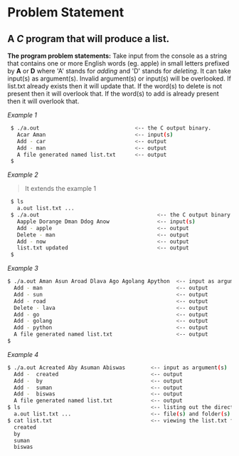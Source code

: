 # Problem Statement #
## A _C_ program that will produce a list. ##

**The program problem statements:**
Take input from the console as a string that contains one or more English words (eg. apple) in small letters prefixed by **A** or **D** where 'A' stands for _adding_ and 'D' stands for _deleting_. It can take input(s) as argument(s). Invalid argument(s) or input(s) will be overlooked. If list.txt already exists then it will update that. If the word(s) to delete is not present then it will overlook that. If the word(s) to add is already present then it will overlook that.

   _Example 1_
 
   ```bash
    $ ./a.out                              <-- the C output binary.
      Acar Aman                            <-- input(s)
      Add - car                            <-- output      
      Add - man                            <-- output
      A file generated named list.txt      <-- output
    $
   ```

   _Example 2_
   > It extends the example 1
 
   ```bash
    $ ls
      a.out list.txt ...
    $ ./a.out                                     <-- the C output binary.
      Aapple Dorange Dman Ddog Anow               <-- input(s)
      Add - apple                                 <-- output      
      Delete - man                                <-- output
      Add - now                                   <-- output
      list.txt updated                            <-- output
    $
   ```

   _Example 3_

   ```bash
   $ ./a.out Aman Asun Aroad Dlava Ago Agolang Apython  <-- input as argument(s)
     Add - man                                          <-- output          
     Add - sun                                          <-- output          
     Add - road                                         <-- output     
     Delete - lava                                      <-- output
     Add - go                                           <-- output 
     Add - golang                                       <-- output           
     Add - python                                       <-- output
     A file generated named list.txt                    <-- output
   $
   ```

   _Example 4_

   ```bash
   $ ./a.out Acreated Aby Asuman Abiswas        <-- input as argument(s)
     Add -  created                             <-- output
     Add -  by                                  <-- output
     Add -  suman                               <-- output
     Add -  biswas                              <-- output
     A file generated named list.txt            <-- output
   $ ls                                         <-- listing out the directory
     a.out list.txt ...                         <-- file(s) and folder(s)
   $ cat list.txt                               <-- viewing the list.txt file
     created
     by
     suman
     biswas
   ```